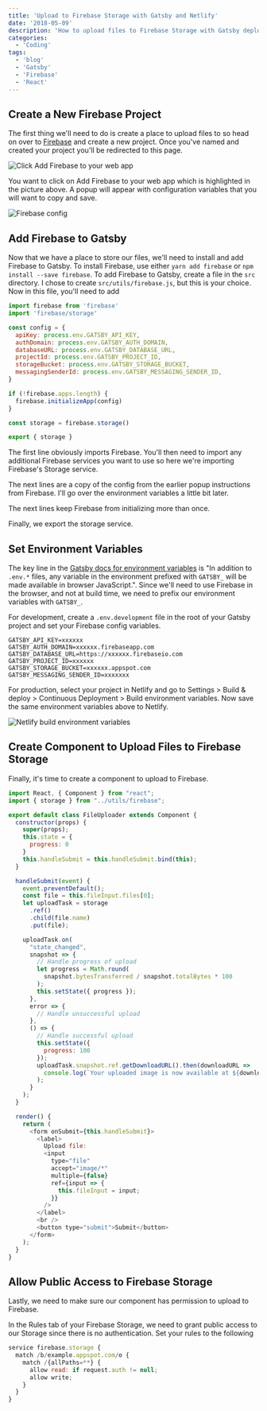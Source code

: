 ```yaml
---
title: 'Upload to Firebase Storage with Gatsby and Netlify'
date: '2018-05-09'
description: 'How to upload files to Firebase Storage with Gatsby deployed to Netlify.'
categories:
  - 'Coding'
tags:
  - 'blog'
  - 'Gatsby'
  - 'Firebase'
  - 'React'
---
```


## Create a New Firebase Project

The first thing we'll need to do is create a place to upload files to so head on over to [Firebase](https://firebase.google.com) and create a new project. Once you've named and created your project you'll be redirected to this page.

![Click Add Firebase to your web app](/img/click-add-firebase-web.png)

You want to click on Add Firebase to your web app which is highlighted in the picture above. A popup will appear with configuration variables that you will want to copy and save.

![Firebase config](/img/firebase-config.png)

## Add Firebase to Gatsby

Now that we have a place to store our files, we'll need to install and add Firebase to Gatsby. To install Firebase, use either `yarn add firebase` or `npm install --save firebase`. To add Firebase to Gatsby, create a file in the `src` directory. I chose to create `src/utils/firebase.js`, but this is your choice. Now in this file, you'll need to add

```js
import firebase from 'firebase'
import 'firebase/storage'

const config = {
  apiKey: process.env.GATSBY_API_KEY,
  authDomain: process.env.GATSBY_AUTH_DOMAIN,
  databaseURL: process.env.GATSBY_DATABASE_URL,
  projectId: process.env.GATSBY_PROJECT_ID,
  storageBucket: process.env.GATSBY_STORAGE_BUCKET,
  messagingSenderId: process.env.GATSBY_MESSAGING_SENDER_ID,
}

if (!firebase.apps.length) {
  firebase.initializeApp(config)
}

const storage = firebase.storage()

export { storage }
```

The first line obviously imports Firebase. You'll then need to import any additional Firebase services you want to use so here we're importing Firebase's Storage service.

The next lines are a copy of the config from the earlier popup instructions from Firebase. I'll go over the environment variables a little bit later.

The next lines keep Firebase from initializing more than once.

Finally, we export the storage service.

## Set Environment Variables

The key line in the [Gatsby docs for environment variables](https://www.gatsbyjs.org/docs/environment-variables/) is "In addition to `.env.*` files, any variable in the environment prefixed with `GATSBY_` will be made available in browser JavaScript.". Since we'll need to use Firebase in the browser, and not at build time, we need to prefix our environment variables with `GATSBY_`.

For development, create a `.env.development` file in the root of your Gatsby project and set your Firebase config variables.

```shell
GATSBY_API_KEY=xxxxxx
GATSBY_AUTH_DOMAIN=xxxxxx.firebaseapp.com
GATSBY_DATABASE_URL=https://xxxxxx.firebaseio.com
GATSBY_PROJECT_ID=xxxxxx
GATSBY_STORAGE_BUCKET=xxxxxx.appspot.com
GATSBY_MESSAGING_SENDER_ID=xxxxxxx
```

For production, select your project in Netlify and go to Settings > Build & deploy > Continuous Deployment > Build environment variables. Now save the same environment variables above to Netlify.

![Netlify build environment variables](/img/netlify-env-vars.png)

## Create Component to Upload Files to Firebase Storage

Finally, it's time to create a component to upload to Firebase.

```js
import React, { Component } from "react";
import { storage } from "../utils/firebase";

export default class FileUploader extends Component {
  constructor(props) {
    super(props);
    this.state = {
      progress: 0
    }
    this.handleSubmit = this.handleSubmit.bind(this);
  }

  handleSubmit(event) {
    event.preventDefault();
    const file = this.fileInput.files[0];
    let uploadTask = storage
      .ref()
      .child(file.name)
      .put(file);

    uploadTask.on(
      "state_changed",
      snapshot => {
        // Handle progress of upload
        let progress = Math.round(
          snapshot.bytesTransferred / snapshot.totalBytes * 100
        );
        this.setState({ progress });
      },
      error => {
        // Handle unsuccessful upload
      },
      () => {
        // Handle successful upload
        this.setState({
          progress: 100
        });
        uploadTask.snapshot.ref.getDownloadURL().then(downloadURL =>
          console.log(`Your uploaded image is now available at ${downloadURL}`);
        );
      }
    );
  }

  render() {
    return (
      <form onSubmit={this.handleSubmit}>
        <label>
          Upload file:
          <input
            type="file"
            accept="image/*"
            multiple={false}
            ref={input => {
              this.fileInput = input;
            }}
          />
        </label>
        <br />
        <button type="submit">Submit</button>
      </form>
    );
  }
}
```

## Allow Public Access to Firebase Storage

Lastly, we need to make sure our component has permission to upload to Firebase.

In the Rules tab of your Firebase Storage, we need to grant public access to our Storage since there is no authentication. Set your rules to the following

```js
service firebase.storage {
  match /b/example.appspot.com/o {
    match /{allPaths=**} {
      allow read: if request.auth != null;
      allow write;
    }
  }
}
```
